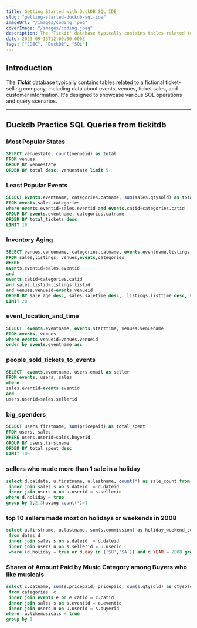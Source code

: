 ```yaml
---
title: Getting Started with DuckDB SQL IDE
slug: "getting-started-duckdb-sql-ide"
imageUrl: "/images/coding.jpeg"
coverImage: "/images/coding.jpeg"
description: The "Tickit" database typically contains tables related to a fictional ticket-selling company, including data about events, venues, ticket sales, and customer information. It's designed to showcase various SQL operations and query scenarios.
date: 2023-09-15T12:00:00.000Z
tags: ["JDBC", "DuckDB", "SQL"]
---
```


## Introduction

The ***Tickit*** database typically contains tables related to a fictional ticket-selling company, including data about events, venues, ticket sales, and customer information. It's designed to showcase various SQL operations and query scenarios.

---

## Duckdb Practice SQL Queries from tickitdb

### Most Popular States

```sql
SELECT venuestate, count(venueid) as total
FROM venues 
GROUP BY venuestate
ORDER BY total desc, venuestate limit 5
```
### Least Popular Events

```sql
SELECT events.eventname, categories.catname, sum(sales.qtysold) as total_tickets
FROM events,sales,categories
where events.eventid=sales.eventid and events.catid=categories.catid
GROUP BY events.eventname, categories.catname
ORDER BY total_tickets desc
LIMIT 10
```

### Inventory Aging

```sql
SELECT venues.venuename, categories.catname, events.eventname,listings.listtime, (sales.saletime- listings.listtime) as sale_age
FROM sales,listings, venues,events,categories
WHERE 
events.eventid=sales.eventid 
and 
events.catid=categories.catid
and sales.listid=listings.listid
and venues.venueid=events.venueid
ORDER BY sale_age desc, sales.saletime desc,  listings.listtime desc, venues.venuename,  categories.catname,  events.eventname
LIMIT 20
```

### event_location_and_time

```sql
SELECT  events.eventname, events.starttime, venues.venuename
FROM events, venues 
where events.venueid=venues.venueid 
order by events.eventname asc
```

### people_sold_tickets_to_events

```sql
SELECT  events.eventname, users.email as seller
FROM events, users, sales
where
sales.eventid=events.eventid
and
users.userid=sales.sellerid
```

### big_spenders

```sql
SELECT users.firstname, sum(pricepaid) as total_spent
FROM users, sales
WHERE users.userid=sales.buyerid
GROUP BY users.firstname
ORDER BY total_spent desc
LIMIT 100
```

### sellers who made more than 1 sale in a holiday

```sql
select d.caldate, u.firstname, u.lastname, count(*) as sale_count from dates d
 inner join sales s on s.dateid  = d.dateid
 inner join users u on u.userid = s.sellerid
where d.holiday = true
group by 1,2,3having count(*)>1
```

### top 10 sellers made most on holidays or weekends in 2008

```sql
select u.firstname, u.lastname, sum(s.commission) as holiday_weekend_commission
 from dates d
 inner join sales s on s.dateid  = d.dateid 
 inner join users u on s.sellerid = u.userid
 where (d.holiday = true or d.day in ('SU','SA')) and d.YEAR = 2008 group by 1,2order by  holiday_weekend_commission desc limit 10
 ```
 
### Shares of Amount Paid by Music Category among Buyers who like musicals

```sql
select c.catname, sum(s.pricepaid) pricepaid, sum(s.qtysold) as qtysold
 from categories  c
 inner join events e on e.catid = c.catid
 inner join sales s on s.eventid = e.eventid
 inner join users u on u.userid = s.buyerid
where  u.likemusicals = true
group by 1
```
